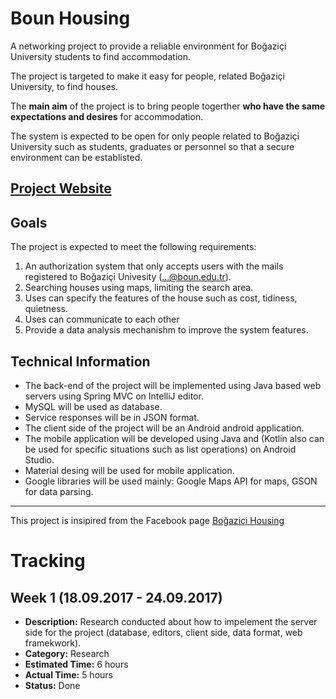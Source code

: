 ﻿# Boun Housing
A  networking project to provide a reliable environment for Boğaziçi University students to find accommodation.

The project is targeted to make it easy for people, related Boğaziçi University, to find houses.

The __main aim__ of the project is to bring people togerther __who have the same expectations and desires__ for accommodation.

The system is expected to be open for only people related to Boğaziçi University such as students, graduates or personnel so that a secure environment can be establisted.

## [Project Website](https://salih-demir.github.io/Fall2016Swe573-boun-housing)

## Goals
The project is expected to meet the following requirements:

  1. An authorization system that only accepts users with the mails registered to Boğaziçi Univesity (...@boun.edu.tr).
  2. Searching houses using maps, limiting the search area.
  3. Uses can specify the features of the house such as cost, tidiness, quietness.
  4. Uses can communicate to each other
  5. Provide a data analysis mechanishm to improve the system features.

## Technical Information
  * The back-end of the project will be implemented using Java based web servers using Spring MVC on IntelliJ editor.
  * MySQL will be used as database.
  * Service responses will be in JSON format.
  * The client side of the project will be an Android android application.
  * The mobile application will be developed using Java and (Kotlin also can be used for specific situations such as list operations) on Android Studio.
  * Material desing will be used for mobile application.
  * Google libraries will be used mainly: Google Maps API for maps, GSON for data parsing.

---
This project is insipired from the Facebook page [Boğaziçi Housing](https://www.facebook.com/groups/115127505293925)

# Tracking
## Week 1 (18.09.2017 - 24.09.2017)

  * __Description:__ Research conducted about how to impelement the server side for the project (database, editors, client side, data format, web framekwork).
  * __Category:__ Research
  * __Estimated Time:__ 6 hours
  * __Actual Time:__ 5 hours
  * __Status:__ Done